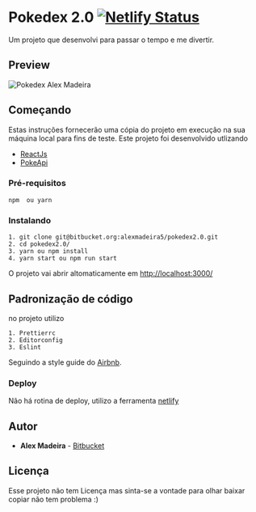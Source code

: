 # Pokedex 2.0  [![Netlify Status](https://api.netlify.com/api/v1/badges/919cf1fe-b237-4b3e-a045-7b551e4a4af3/deploy-status)](https://app.netlify.com/sites/elated-babbage-b8786b/deploys)

Um projeto que desenvolvi para passar o tempo e me divertir.

## Preview
![Pokedex Alex Madeira](https://pokedex2.alexmadeira.com.br/preview.jpg)

## Começando

Estas instruções fornecerão uma cópia do projeto em execução na sua máquina local para fins de teste.
Este projeto foi desenvolvido utlizando


- [ReactJs](https://github.com/facebook/react/ "React js")
- [PokeApi](https://github.com/PokeAPI/pokeapi "PokeApi")


### Pré-requisitos

```
npm  ou yarn
```

### Instalando

```
1. git clone git@bitbucket.org:alexmadeira5/pokedex2.0.git
2. cd pokedex2.0/
3. yarn ou npm install
4. yarn start ou npm run start
```
O projeto vai abrir altomaticamente em [http://localhost:3000/](http://localhost:3000/ "http://localhost:3000/")

## Padronização de código

no projeto utilizo
````
1. Prettierrc
2. Editorconfig
3. Eslint
````
Seguindo a style guide do [Airbnb](https://github.com/airbnb/javascript "Airbnb").

### Deploy

Não há rotina de deploy, utilizo a ferramenta [netlify]("https://www.netlify.com/")

## Autor

* **Alex Madeira** -  [Bitbucket](https://bitbucket.org/alexmadeira5/)

## Licença

Esse projeto não tem Licença mas sinta-se a vontade para olhar baixar copiar não tem problema :)
